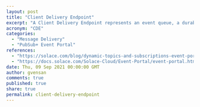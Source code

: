 ```yaml
---
layout: post
title: "Client Delivery Endpoint"
excerpt: "A Client Delivery Endpoint represents an event queue, a durable topic endpoint, or a direct client connection with associated subscriptions for a direct messaging class of service."
acronym: "CDE"
categories:
  - "Message Delivery"
  - "PubSub+ Event Portal"
references:
  - "https://solace.com/blog/dynamic-topics-and-subscriptions-event-portal/"
  - "https://docs.solace.com/Solace-Cloud/Event-Portal/event-portal.htm#Client"
date: Thu, 09 Sep 2021 00:00:00 GMT
author: gvensan
comments: true
published: true
share: true
permalink: client-delivery-endpoint
---
```


